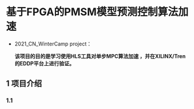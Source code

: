 # 基于FPGA的PMSM模型预测控制算法加速

- 2021_CN_WinterCamp project：

  **该项目的目的是学习使用HLS工具对单步MPC算法加速 ，并在XILINX/Tren的EDDP平台上进行验证。**
  
  

## 1 项目介绍

### 1.1

